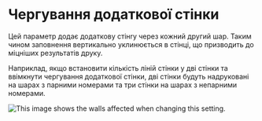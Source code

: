 Чергування додаткової стінки
====

Цей параметр додає додаткову стінrу через кожний другий шар. Таким чином заповнення вертикально уклинюється в стінці, що призводить до міцніших результатів друку.

Наприклад, якщо встановити кількість ліній стінки у дві стінки та ввімкнути чергування додаткової стінки, дві стінки будуть надруковані на шарах з парними номерами та три стінки на шарах з непарними номерами.

![This image shows the walls affected when changing this setting.](../images/alternate_extra_perimeter.gif)